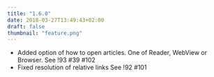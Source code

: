 ```yaml
---
title: "1.6.0"
date: 2018-03-27T13:49:43+02:00
draft: false
thumbnail: "feature.png"
---
```


*   Added option of how to open articles.
    One of Reader, WebView or Browser.
    See !93 #39 #102
*   Fixed resolution of relative links
    See !92 #101

